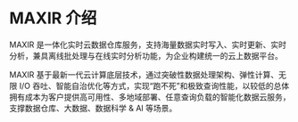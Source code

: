 # MAXIR 介绍
MAXIR 是一体化实时云数据仓库服务，支持海量数据实时写入、实时更新、实时分析，兼具离线批处理与在线实时分析功能，为企业构建统一的云上数据平台。

MAXIR 基于最新一代云计算底层技术，通过突破性数据处理架构、弹性计算、无限 I/O 吞吐、智能自治优化等方式，实现“跑不死”和极致查询性能，以较低的总体拥有成本为客户提供高可用性、多地域部署、任意查询负载的智能化数据云服务，支撑数据仓库、大数据、数据科学 & AI 等场景。

